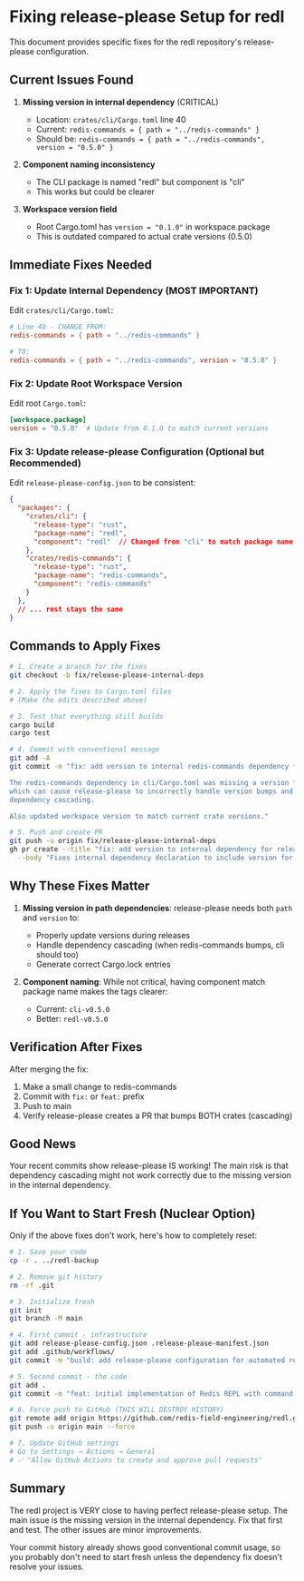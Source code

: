 # Fixing release-please Setup for redl

This document provides specific fixes for the redl repository's release-please configuration.

## Current Issues Found

1. **Missing version in internal dependency** (CRITICAL)
   - Location: `crates/cli/Cargo.toml` line 40
   - Current: `redis-commands = { path = "../redis-commands" }`
   - Should be: `redis-commands = { path = "../redis-commands", version = "0.5.0" }`

2. **Component naming inconsistency**
   - The CLI package is named "redl" but component is "cli"
   - This works but could be clearer

3. **Workspace version field**
   - Root Cargo.toml has `version = "0.1.0"` in workspace.package
   - This is outdated compared to actual crate versions (0.5.0)

## Immediate Fixes Needed

### Fix 1: Update Internal Dependency (MOST IMPORTANT)

Edit `crates/cli/Cargo.toml`:
```toml
# Line 40 - CHANGE FROM:
redis-commands = { path = "../redis-commands" }

# TO:
redis-commands = { path = "../redis-commands", version = "0.5.0" }
```

### Fix 2: Update Root Workspace Version

Edit root `Cargo.toml`:
```toml
[workspace.package]
version = "0.5.0"  # Update from 0.1.0 to match current versions
```

### Fix 3: Update release-please Configuration (Optional but Recommended)

Edit `release-please-config.json` to be consistent:
```json
{
  "packages": {
    "crates/cli": {
      "release-type": "rust",
      "package-name": "redl",
      "component": "redl"  // Changed from "cli" to match package name
    },
    "crates/redis-commands": {
      "release-type": "rust",
      "package-name": "redis-commands",
      "component": "redis-commands"
    }
  },
  // ... rest stays the same
}
```

## Commands to Apply Fixes

```bash
# 1. Create a branch for the fixes
git checkout -b fix/release-please-internal-deps

# 2. Apply the fixes to Cargo.toml files
# (Make the edits described above)

# 3. Test that everything still builds
cargo build
cargo test

# 4. Commit with conventional message
git add -A
git commit -m "fix: add version to internal redis-commands dependency for release-please

The redis-commands dependency in cli/Cargo.toml was missing a version field,
which can cause release-please to incorrectly handle version bumps and
dependency cascading.

Also updated workspace version to match current crate versions."

# 5. Push and create PR
git push -u origin fix/release-please-internal-deps
gh pr create --title "fix: add version to internal dependency for release-please" \
  --body "Fixes internal dependency declaration to include version for proper release-please operation"
```

## Why These Fixes Matter

1. **Missing version in path dependencies**: release-please needs both `path` and `version` to:
   - Properly update versions during releases
   - Handle dependency cascading (when redis-commands bumps, cli should too)
   - Generate correct Cargo.lock entries

2. **Component naming**: While not critical, having component match package name makes the tags clearer:
   - Current: `cli-v0.5.0`
   - Better: `redl-v0.5.0`

## Verification After Fixes

After merging the fix:
1. Make a small change to redis-commands
2. Commit with `fix:` or `feat:` prefix
3. Push to main
4. Verify release-please creates a PR that bumps BOTH crates (cascading)

## Good News

Your recent commits show release-please IS working! The main risk is that dependency cascading might not work correctly due to the missing version in the internal dependency.

## If You Want to Start Fresh (Nuclear Option)

Only if the above fixes don't work, here's how to completely reset:

```bash
# 1. Save your code
cp -r . ../redl-backup

# 2. Remove git history
rm -rf .git

# 3. Initialize fresh
git init
git branch -M main

# 4. First commit - infrastructure
git add release-please-config.json .release-please-manifest.json
git add .github/workflows/
git commit -m "build: add release-please configuration for automated releases"

# 5. Second commit - the code
git add .
git commit -m "feat: initial implementation of Redis REPL with command registry"

# 6. Force push to GitHub (THIS WILL DESTROY HISTORY)
git remote add origin https://github.com/redis-field-engineering/redl.git
git push -u origin main --force

# 7. Update GitHub settings
# Go to Settings → Actions → General
# ✅ "Allow GitHub Actions to create and approve pull requests"
```

## Summary

The redl project is VERY close to having perfect release-please setup. The main issue is the missing version in the internal dependency. Fix that first and test. The other issues are minor improvements.

Your commit history already shows good conventional commit usage, so you probably don't need to start fresh unless the dependency fix doesn't resolve your issues.